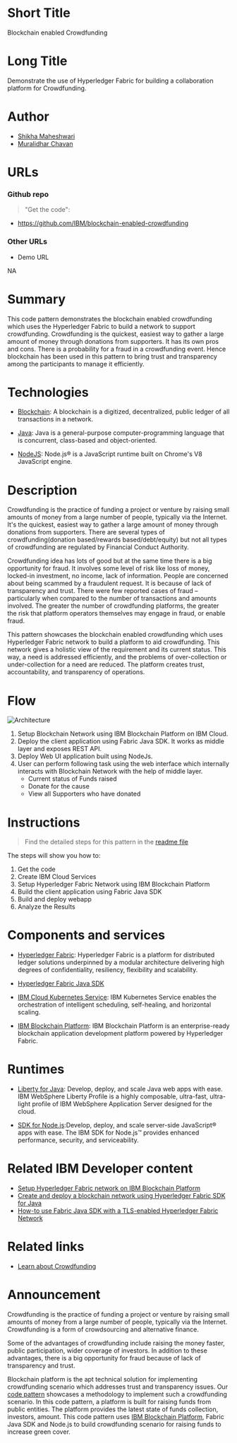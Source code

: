# Short Title

Blockchain enabled Crowdfunding



# Long Title

Demonstrate the use of Hyperledger Fabric for building a collaboration platform for Crowdfunding.


# Author


* [Shikha Maheshwari](https://www.linkedin.com/in/shikha-maheshwari) 
* [Muralidhar Chavan](https://www.linkedin.com/in/muralidhar-chavan-3335b638/) 


# URLs

### Github repo

> "Get the code": 
* https://github.com/IBM/blockchain-enabled-crowdfunding

### Other URLs

* Demo URL

NA

# Summary

This code pattern demonstrates the blockchain enabled crowdfunding which uses the Hyperledger Fabric to build a network to support crowdfunding. Crowdfunding is the quickest, easiest way to gather a large amount of money through donations from supporters. It has its own pros and cons. There is a probability for a fraud in a crowdfunding event. Hence blockchain has been used in this pattern to bring trust and transparency among the participants to manage it efficiently.

# Technologies

* [Blockchain](https://en.wikipedia.org/wiki/Blockchain): A blockchain is a digitized, decentralized, public ledger of all transactions in a network.

* [Java](https://en.wikipedia.org/wiki/Java_(programming_language)): Java is a general-purpose computer-programming language that is concurrent, class-based and object-oriented.

* [NodeJS](https://nodejs.org/en/): Node.js® is a JavaScript runtime built on Chrome's V8 JavaScript engine.


# Description

Crowdfunding is the practice of funding a project or venture by raising small amounts of money from a large number of people, typically via the Internet. It's the quickest, easiest way to gather a large amount of money through donations from supporters. There are several types of crowdfunding(donation based/rewards based/debt/equity) but not all types of crowdfunding are regulated by Financial Conduct Authority.

Crowdfunding idea has lots of good but at the same time there is a big opportunity for fraud. It involves some level of risk like loss of money, locked-in investment, no income, lack of information. People are concerned about being scammed by a fraudulent request. It is because of lack of transparency and trust. There were few reported cases of fraud – particularly when compared to the number of transactions and amounts involved. The greater the number of crowdfunding platforms, the greater the risk that platform operators themselves may engage in fraud, or enable fraud. 

This pattern showcases the blockchain enabled crowdfunding which uses Hyperledger Fabric network to build a platform to aid crowdfunding. This network gives a holistic view of the requirement and its current status. This way, a need is addressed efficiently, and the problems of over-collection or under-collection for a need are reduced. The platform creates trust, accountability, and transparency of operations.

# Flow

![Architecture](https://github.com/IBM/blockchain-enabled-crowdfunding/blob/master/images/architecture.png)


1. Setup Blockchain Network using IBM Blockchain Platform on IBM Cloud.
2. Deploy the client application using Fabric Java SDK. It works as middle layer and exposes REST API.
3. Deploy Web UI application built using NodeJs.
4. User can perform following task using the web interface which internally interacts with Blockchain Network with the help of middle layer.
   * Current status of Funds raised
   * Donate for the cause
   * View all Supporters who have donated
   
# Instructions

> Find the detailed steps for this pattern in the [readme file](https://github.com/IBM/blockchain-enabled-crowdfunding/blob/master/README.md) 

The steps will show you how to:

1. Get the code
2. Create IBM Cloud Services
3. Setup Hyperledger Fabric Network using IBM Blockchain Platform
4. Build the client application using Fabric Java SDK
5. Build and deploy webapp
6. Analyze the Results

# Components and services

* [Hyperledger Fabric](https://hyperledger-fabric.readthedocs.io/): Hyperledger Fabric is a platform for distributed ledger solutions underpinned by a modular architecture delivering high degrees of confidentiality, resiliency, flexibility and scalability.

* [Hyperledger Fabric Java SDK](https://github.com/hyperledger/fabric-sdk-java)

* [IBM Cloud Kubernetes Service](https://cloud.ibm.com/containers-kubernetes/catalog/cluster): IBM Kubernetes Service enables the orchestration of intelligent scheduling, self-healing, and horizontal scaling.

* [IBM Blockchain Platform](https://cloud.ibm.com/catalog/services/blockchain-platform): IBM Blockchain Platform is an enterprise-ready blockchain application development platform powered by Hyperledger Fabric.

# Runtimes

* [Liberty for Java](https://console.bluemix.net/catalog/starters/liberty-for-java): Develop, deploy, and scale Java web apps with ease. IBM WebSphere Liberty Profile is a highly composable, ultra-fast, ultra-light profile of IBM WebSphere Application Server designed for the cloud.

* [SDK for Node.js](https://console.bluemix.net/catalog/starters/sdk-for-nodejs):Develop, deploy, and scale server-side JavaScript® apps with ease. The IBM SDK for Node.js™ provides enhanced performance, security, and serviceability.

# Related IBM Developer content

* [Setup Hyperledger Fabric network on IBM Blockchain Platform](https://developer.ibm.com/tutorials/quick-start-guide-for-ibm-blockchain-platform/)
* [Create and deploy a blockchain network using Hyperledger Fabric SDK for Java](https://github.com/IBM/blockchain-application-using-fabric-java-sdk)
* [How-to use Fabric Java SDK with a TLS-enabled Hyperledger Fabric Network](https://developer.ibm.com/tutorials/hyperledger-fabric-java-sdk-for-tls-enabled-fabric-network/)

# Related links

- [Learn about Crowdfunding](https://en.wikipedia.org/wiki/Crowdfunding)

# Announcement

Crowdfunding is the practice of funding a project or venture by raising small amounts of money from a large number of people, typically via the Internet. Crowdfunding is a form of crowdsourcing and alternative finance. 

Some of the advantages of crowdfunding include raising the money faster, public participation, wider coverage of investors. In addition to these advantages, there is a big opportunity for fraud because of lack of transparency and trust.

Blockchain platform is the apt technical solution for implementing crowdfunding scenario which addresses trust and transparency issues. Our [code pattern](https://github.com/IBM/blockchain-enabled-crowdfunding) showcases a methodology to implement such a crowdfunding scenario. In this code pattern, a platform is built for raising funds from public entities. The platform provides the latest state of funds collection, investors, amount. This code pattern uses [IBM Blockchain Platform](https://cloud.ibm.com/docs/services/blockchain?topic=blockchain-ibp-console-overview#ibp-console-overview), Fabric Java SDK and Node.js to build crowdfunding scenario for raising funds to increase green cover.
